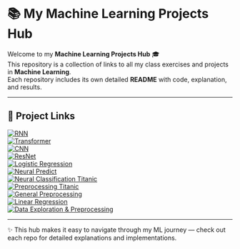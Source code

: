 # 📚 My Machine Learning Projects Hub

Welcome to my **Machine Learning Projects Hub** 🎓  
This repository is a collection of links to all my class exercises and projects in **Machine Learning**.  
Each repository includes its own detailed **README** with code, explanation, and results.  

---

## 🔗 Project Links

[![RNN](https://img.shields.io/badge/🔁-RNN-blue)](https://github.com/FaNa-AI/RNN)  
[![Transformer](https://img.shields.io/badge/🔀-Transformer-darkred)](https://github.com/FaNa-AI/Transformer)  
[![CNN](https://img.shields.io/badge/🧠-CNN-orange)](https://github.com/FaNa-AI/CNN)  
[![ResNet](https://img.shields.io/badge/🖼️-ResNet-lightblue)](https://github.com/FaNa-AI/Resnet)  
[![Logistic Regression](https://img.shields.io/badge/📊-Logistic%20Regression-green)](https://github.com/FaNa-AI/logisticRegression)  
[![Neural Predict](https://img.shields.io/badge/🔮-Neural%20Predict-purple)](https://github.com/FaNa-AI/Neuralpredict)  
[![Neural Classification Titanic](https://img.shields.io/badge/🚢-Titanic%20Classification-yellow)](https://github.com/FaNa-AI/Neuralclassification-titanic)  
[![Preprocessing Titanic](https://img.shields.io/badge/⚙️-Preprocessing%20Titanic-lightgrey)](https://github.com/FaNa-AI/preprocessing-Titanic)  
[![General Preprocessing](https://img.shields.io/badge/🧹-Preprocessing-black)](https://github.com/FaNa-AI/preprocessing)  
[![Linear Regression](https://img.shields.io/badge/📈-Linear%20Regression-brown)](https://github.com/FaNa-AI/Linear-Regression)  
[![Data Exploration & Preprocessing](https://img.shields.io/badge/🔍-Data%20Exploration%20&%20Preprocessing-pink)](https://github.com/FaNa-AI/Data-exploration-and-preprocessing)  
 

---

✨ This hub makes it easy to navigate through my ML journey — check out each repo for detailed explanations and implementations.
